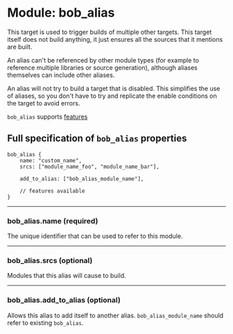 # Module: bob_alias
This target is used to trigger builds of multiple other targets.
This target itself does not build anything, it just ensures all
the sources that it mentions are built.

An alias can't be referenced by other module types
(for example to reference multiple libraries or source generation),
although aliases themselves can include other aliases.

An alias will not try to build a target that is disabled. This
simplifies the use of aliases, so you don't have to try and
replicate the enable conditions on the target to avoid errors.

`bob_alias` supports [features](../features.md)

## Full specification of `bob_alias` properties
```bp
bob_alias {
    name: "custom_name",
    srcs: ["module_name_foo", "module_name_bar"],

    add_to_alias: ["bob_alias_module_name"],

    // features available
}
```

----
### **bob_alias.name** (required)
The unique identifier that can be used to refer to this module.

----
### **bob_alias.srcs** (optional)
Modules that this alias will cause to build.

----
### **bob_alias.add_to_alias** (optional)
Allows this alias to add itself to another alias.
`bob_alias_module_name` should refer to existing `bob_alias`.
